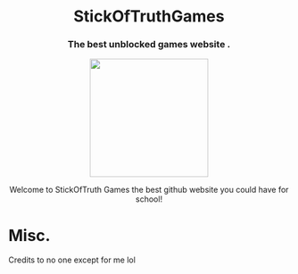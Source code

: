 <h1 align="center">StickOfTruthGames</h1>
<h3 align="center">The best unblocked games website .</h3>

<p align="center">
<img width="212" height="212" src="[https://res.cloudinary.com/dodofguiy/image/upload/v1671071889/icon_f6pwnj.png](https://www.digitaltrends.com/wp-content/uploads/2014/03/South-Park-screenshot-1.jpg?p=1)">
</p>

<p align="center">
Welcome to StickOfTruth Games the best github website you could have for school!


# Misc.

Credits to no one except for me lol
